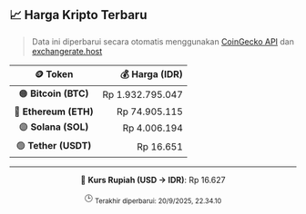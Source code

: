 

<!-- HARGA_KRIPTO -->
## 📈 Harga Kripto Terbaru

> Data ini diperbarui secara otomatis menggunakan [CoinGecko API](https://www.coingecko.com/) dan [exchangerate.host](https://exchangerate.host/)

<div align="center">

| 🪙 Token | 💰 Harga (IDR) |
|:------:|---------------:|
| 🟠 **Bitcoin (BTC)**   | Rp 1.932.795.047 |
| 🔵 **Ethereum (ETH)**  | Rp 74.905.115 |
| 🟣 **Solana (SOL)**    | Rp 4.006.194 |
| 🟢 **Tether (USDT)**   | Rp 16.651 |

---

💱 **Kurs Rupiah (USD → IDR)**: Rp 16.627

🕒 <sub>Terakhir diperbarui: 20/9/2025, 22.34.10</sub>

</div>
<!-- /HARGA_KRIPTO -->